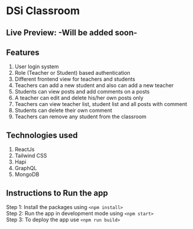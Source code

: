 # DSi Classroom

## Live Preview: -Will be added soon-

## Features

1. User login system
2. Role (Teacher or Student) based authentication
3. Different frontend view for teachers and students
4. Teachers can add a new student and also can add a new teacher
6. Students can view posts and add comments on a posts
7. A teacher can edit and delete his/her own posts only
8. Teachers can view teacher list, student list and all posts with comment
9. Students can delete their own comment
10. Teachers can remove any student from the classroom

## Technologies used

1. ReactJs
2. Tailwind CSS 
3. Hapi
4. GraphQL 
5. MongoDB 

## Instructions to Run the app

Step 1: Install the packages using  `<npm install>` <br>
Step 2: Run the app in development mode using `<npm start>` <br>
Step 3: To deploy the app use `<npm run build>` <br>
